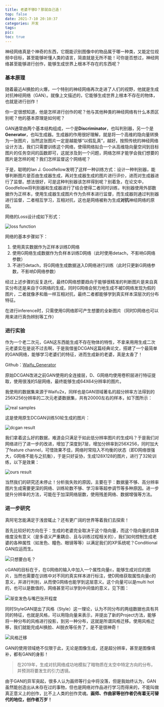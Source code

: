 ```yaml
---
title: 老婆不够D？那就自己造！
top: false
date: 2021-7-10 20:10:37
categories: 开发
tags:
pic:
toc: true
---
```


神经网络真是个神奇的东西，它既能识别图像中的物品属于哪一种类，又能定位视频中目标，甚至能够听懂人类的语言，简直就是无所不能！可你是否想过，神经网络甚至能够进行创作，能够生成世界上根本不存在的东西呢？

### 基本原理

随着最近AI换脸的火爆，一个特别的神经网络再次走进了人们的视野，他就是生成对抗神经网络（GAN）。就像上文描述的，它能够生成世界上根本不存在的物体，也就是进行创作！

你一定很想知道，他是怎样进行创作的呢？他与其他种类的神经网络有什么本质区别呢？他的基本原理是如何呢？

GAN通常由两个基本结构组成，一个是**Discriminator**，也叫判别器，另一个是**Generator**，也叫生成器。生成器的作用很好理解，就是将一个高维的隐向量转换为一张图片，当然这张图片一定是越能够“以假乱真”，越好。按照传统的神经网络设计方法，我们只需要训练这个网络，使得网络拟合一个从高维隐向量空间到目标图片的任务空间的函数即可，这就涉及到一个问题，网络怎样才能学会我们想要的图片是怎样的呢？我们怎样监督这个网络呢？

于是，聪明的Ian J. Goodfellow发明了这样一种训练方式：设计一种判别器，能够判断图片是否由生成器生成，再对生成器生成的图片进行评价，进而对生成器进行了监督。想法很好，可是这种判别器该怎样得到呢？别着急，在论文中，Goodfellow将判别器和生成器进行了结合使得二者同时训练，判别器使用外部数据作为正样本，使用生成器生成图片作为负样本进行监督，而生成器则通过判别器进行监督，二者相互学习，互相对抗，这也是网络被称为生成**对抗**神经网络的原因。

网络的Loss设计成如下形式：

![loss function](/images/2021/老婆不够D？那就自己造！/loss.png)

网络的基本步骤如下：
1. 使用真实数据作为正样本训练D网络
2. 使用G网络生成数据作为负样本训练D网络（此时使用detach，不影响G网络参数）
3. 不进行detach，将G网络生成数据送入D网络进行训练（此时只更新G网络参数，不影响D网络参数）

经过上述步骤的反复迭代，最终D网络想要趋向于能够很精准的判断图片是来自真实分布还是来自于G网络的生成，同时G网络会努力地生成不被D网络发现为假的图片，二者就像矛和盾一样互相对抗，最终二者都能够学到真实样本深层次的分布特征。

在进行inference时，只需使用G网络即可产生想要的全新图片（同时D网络也可以用来进行真伪辨别等工作）

### 进行实验

作为一个老二次元，GAN这东西能生成不存在物体的特性，不拿来用用生成二次元老婆实在是说不过去啊，于是我借鉴DCGAN这篇经典论文，搭建了一个最简单的GAN网络，能够学习老婆们的特征，进而生成新的老婆，真是太香了！

Github：[Waifu_Generator](https://github.com/StarRealMan/Waifu_Generator)

原始DCGAN改进之前GAN使用的全连接层，D、G网络均使用卷积层进行特征提取，使用很浅的5层网络，最终能够生成64X64分辨率的图片。

我使用的数据集来源于Waifu2x，同样也是GAN领域著名的超分辨率方法得到的256X256分辨率的二次元老婆数据集，共有20000左右的样本，如下图所示：

![real samples](/images/2021/老婆不够D？那就自己造！/real_samples.png)

这是使用原生DCGAN训练50轮生成的图片：

![dcgan result](/images/2021/老婆不够D？那就自己造！/fake_samples_epoch_049.png)

我们拿着这么好的数据，难道会只满足于如此低分辨率图片的生成吗？于是我们对网络进行了进一步的改进，增加了深度到7层，增加分辨率到256X256，同时加大了feature channel，可惜效果不佳，网络时常陷入不均衡的状态（即D网络很强大，G网络不能与之抗衡），于是只好妥协，生成128X128的图片，进行了32轮训练，以下是效果：

![ours result](/images/2021/老婆不够D？那就自己造！/fake_samples_epoch_031.png)

当然我们的研究还未停止！分析我失败的原因，主要在于：数据量不够、高分辨率图片生成需要更深的网络、训练轮数不够、学习率等超参调节等多种原因。进一步提升分辨率的方法，可能在于加深网络层数，使用残差网络、数据增强等方法。

### 进一步研究

真阿宅怎能满足于浅尝辄止？还有更广阔的世界等着我们去探索！

首先比较好的方向在于：生成的老婆完全取决于这个隐向量，而这个隐向量的具体维度没有意义（是多语义严重耦合、且与训练过程相关的），我们如何控制生成老婆的各种属性（如发色、瞳色、眼镜等等）以满足我们的XP系统呢？Conditional GAN应运而生。

![只想要白毛？](/images/2021/老婆不够D？那就自己造！/white.png)

cGAN的目标在于，在G网络的输入中加入一个属性向量c，能够生成对应的图片，当然也需要在训练中对不同的真实样本进行标注，使D网络获取属性向量c的意义，并进行判别，从而使G网络也能学到这层意义。这个向量可以是multi hot的，也可以是数值的，网络甚至可以学到中间值的意义，见下图：

![渐变发色与嘴巴张开程度](/images/2021/老婆不够D？那就自己造！/fade.png)

同时StyleGAN提出了风格（Style）这一理论，认为不同分布的两组数据也具有共同的特征，也就是风格，可以用隐向量来表示，并提出了新的Project方法，能够将一种分布的风格进行投影，到另一种分布，这就是所谓风格迁移。使用风格迁移，我们就能完成AI换脸、AI脱衣等任务了，是不是很神奇！

![风格迁移](/images/2021/老婆不够D？那就自己造！/style.png)

GAN的使用领域绝不仅限于此，无论是图像生成，还是超分辨率，甚至是图像填补，都有GAN的身影！
>在2019年，生成对抗网络成功地模拟了暗物质在太空中特定方向的分布，并预测将要发生的引力透镜。

由于GAN的异军突起，很多人认为画师等行业中将没落，但是我始终认为，GAN虽然能创造出从未存在过的事物，但也是网络对作品进行学习而得来的，不能叫做真正意义上的创作，比不上人类的创作灵魂。**画师、作曲家等创作者仍有着无可替代的地位，创作者万岁！**
